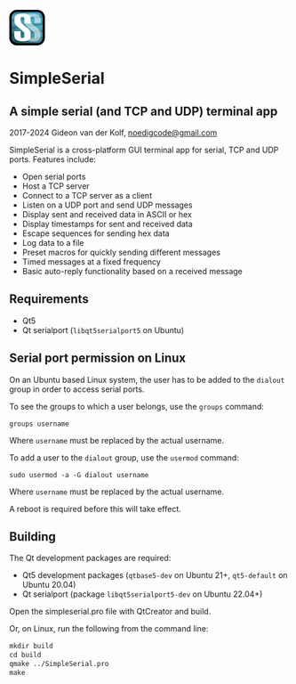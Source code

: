 ![SimpleSerial Logo](icons/simpleserial64.png)

SimpleSerial
============

A simple serial (and TCP and UDP) terminal app
----------------------------------------------

2017-2024 Gideon van der Kolf, noedigcode@gmail.com

SimpleSerial is a cross-platform GUI terminal app for serial, TCP and UDP ports.
Features include:

- Open serial ports
- Host a TCP server
- Connect to a TCP server as a client
- Listen on a UDP port and send UDP messages
- Display sent and received data in ASCII or hex
- Display timestamps for sent and received data
- Escape sequences for sending hex data
- Log data to a file
- Preset macros for quickly sending different messages
- Timed messages at a fixed frequency
- Basic auto-reply functionality based on a received message


Requirements
------------

- Qt5
- Qt serialport (`libqt5serialport5` on Ubuntu)


Serial port permission on Linux
-------------------------------

On an Ubuntu based Linux system, the user has to be added to the `dialout` group
in order to access serial ports.

To see the groups to which a user belongs, use the `groups` command:
```
groups username
```
Where `username` must be replaced by the actual username.

To add a user to the `dialout` group, use the `usermod` command:
```
sudo usermod -a -G dialout username
```
Where `username` must be replaced by the actual username.

A reboot is required before this will take effect.


Building
--------

The Qt development packages are required:

- Qt5 development packages (`qtbase5-dev` on Ubuntu 21+, `qt5-default` on Ubuntu 20.04)
- Qt serialport (package `libqt5serialport5-dev` on Ubuntu 22.04+)

Open the simpleserial.pro file with QtCreator and build.

Or, on Linux, run the following from the command line:
```
mkdir build
cd build
qmake ../SimpleSerial.pro
make
```

